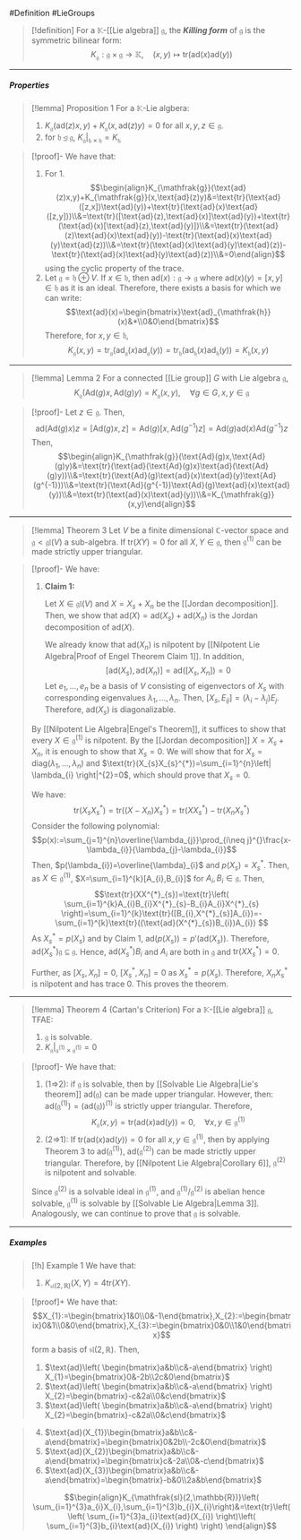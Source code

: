 #Definition #LieGroups 

> [!definition]
> For a $\mathbb{K}$-[[Lie algebra]] $\mathfrak{g}$, the ***Killing form*** of $\mathfrak{g}$ is the symmetric bilinear form: $$K_{\mathfrak{g}}:\mathfrak{g\times g}\to \mathbb{K},\quad (x,y)\mapsto \text{tr}(\text{ad}(x)\text{ad}(y))$$
---
##### Properties
> [!lemma] Proposition 1
> For a $\mathbb{K}$-Lie algbera:
> 1. $K_{\mathfrak{g}}(\text{ad}(z)x,y)+K_{\mathfrak{g}}(x,\text{ad}(z)y)=0$ for all $x,y,z\in \mathfrak{g}$.
> 2. for $\mathfrak{h}\unlhd \mathfrak{g}$, $K_{\mathfrak{g}}|_{\mathfrak{h}\times \mathfrak{h}}=K_{\mathfrak{h}}$

> [!proof]-
> We have that: 
> 1. For 1. $$\begin{align}K_{\mathfrak{g}}(\text{ad}(z)x,y)+K_{\mathfrak{g}}(x,\text{ad}(z)y)&=\text{tr}(\text{ad}([z,x])\text{ad}(y))+\text{tr}(\text{ad}(x)\text{ad}([z,y]))\\&=\text{tr}([\text{ad}(z),\text{ad}(x)]\text{ad}(y))+\text{tr}(\text{ad}(x)[\text{ad}(z),\text{ad}(y)])\\&=\text{tr}(\text{ad}(z)\text{ad}(x)\text{ad}(y))-\text{tr}(\text{ad}(x)\text{ad}(y)\text{ad}(z))\\&=\text{tr}(\text{ad}(x)\text{ad}(y)\text{ad}(z))-\text{tr}(\text{ad}(x)\text{ad}(y)\text{ad}(z))\\&=0\end{align}$$using the cyclic property of the trace.
> 2. Let $\mathfrak{g}=\mathfrak{h}\oplus V$. If $x\in \mathfrak{h}$, then $\text{ad}(x):\mathfrak{g}\to \mathfrak{g}$ where $\text{ad}(x)(y)=[x,y]\in \mathfrak{h}$ as it is an ideal. Therefore, there exists a basis for which we can write: $$\text{ad}(x)=\begin{bmatrix}\text{ad}_{\mathfrak{h}}(x)&*\\0&0\end{bmatrix}$$Therefore, for $x,y\in \mathfrak{h}$, $$K_{\mathfrak{g}}(x,y)=\text{tr}_{\mathfrak{g}}(\text{ad}_{\mathfrak{g}}(x)\text{ad}_{\mathfrak{g}}(y))=\text{tr}_{\mathfrak{h}}(\text{ad}_{\mathfrak{h}}(x)\text{ad}_{\mathfrak{h}}(y))=K_{\mathfrak{h}}(x,y)$$
---
> [!lemma] Lemma 2
> For a connected [[Lie group]] $G$ with Lie algebra $\mathfrak{g}$, $$K_{\mathfrak{g}}(\text{Ad}(g)x,\text{Ad}(g)y)=K_{\mathfrak{g}}(x,y),\quad \forall g\in G, x,y\in \mathfrak{g}$$

> [!proof]-
> Let $z\in \mathfrak{g}$. Then, $$\text{ad}(\text{Ad}(g)x)z=[\text{Ad}(g)x,z]=\text{Ad}(g)[x,\text{Ad}(g^{-1})z]=\text{Ad}(g)\text{ad}(x)\text{Ad}(g^{-1})z$$Then, $$\begin{align}K_{\mathfrak{g}}(\text{Ad}(g)x,\text{Ad}(g)y)&=\text{tr}(\text{ad}(\text{Ad}(g)x)\text{ad}(\text{Ad}(g)y))\\&=\text{tr}(\text{Ad}(g)\text{ad}(x)\text{ad}(y)\text{Ad}(g^{-1}))\\&=\text{tr}(\text{Ad}(g^{-1})\text{Ad}(g)\text{ad}(x)\text{ad}(y))\\&=\text{tr}(\text{ad}(x)\text{ad}(y))\\&=K_{\mathfrak{g}}(x,y)\end{align}$$
---
> [!lemma] Theorem 3
> Let $V$ be a finite dimensional $\mathbb{C}$-vector space and $\mathfrak{g}<\mathfrak{gl}(V)$ a sub-algebra. If $\text{tr}(XY)=0$ for all $X,Y\in \mathfrak{g}$, then $\mathfrak{g}^{(1)}$ can be made strictly upper triangular.

> [!proof]-
> We have:
> 1. **Claim 1:** 
>    
>    Let $X\in \mathfrak{gl}(V)$ and $X=X_{s}+X_{n}$ be the [[Jordan decomposition]]. Then, we show that $\text{ad}(X)=\text{ad}(X_{s})+\text{ad}(X_{n})$ is the Jordan decomposition of $\text{ad}(X)$. 
>    
>    We already know that $\text{ad}(X_{n})$ is nilpotent by [[Nilpotent Lie Algebra|Proof of Engel Theorem Claim 1]]. In addition, $$[\text{ad}(X_{s}),\text{ad}(X_{n})]=\text{ad}([X_{s},X_{n}])=0$$Let $e_{1},\dots,e_{n}$ be a basis of $V$ consisting of eigenvectors of $X_{s}$ with corresponding eigenvalues $\lambda_{1},\dots,\lambda_{n}$. Then, $[X_{s},E_{ij}]=(\lambda_{i}-\lambda_{j})E_{j}$. Therefore, $\text{ad}(X_{s})$ is diagonalizable.
>    
>   
>   By [[Nilpotent Lie Algebra|Engel's Theorem]], it suffices to show that every $X\in\mathfrak{g}^{(1)}$ is nilpotent. By the [[Jordan decomposition]] $X=X_{s}+X_{n}$, it is enough to show that $X_{s}=0$. We will show that for $X_{s}=\text{diag}(\lambda_{1},\dots,\lambda_{n})$ and $\text{tr}(X_{s}X_{s}^{*})=\sum_{i=1}^{n}\left| \lambda_{i} \right|^{2}=0$, which should prove that $X_{s}=0$. 
>   
>   We have: $$\text{tr}(X_{s}X_{s}^{*})=\text{tr}((X-X_{n})X_{s}^{*})=\text{tr}(XX^{*}_{s})-\text{tr}(X_{n}X^{*}_{s})$$Consider the following polynomial: $$p(x):=\sum_{j=1}^{n}\overline{\lambda_{j}}\prod_{i\neq j}^{}\frac{x-\lambda_{i}}{\lambda_{j}-\lambda_{i}}$$Then, $p(\lambda_{i})=\overline{\lambda}_{i}$ and $p(X_{s})=X_{s}^{*}$. Then, as $X\in \mathfrak{g}^{(1)}$, $X=\sum_{i=1}^{k}[A_{i},B_{i}]$ for $A_{i},B_{i}\in \mathfrak{g}$. Then, $$\text{tr}(XX^{*}_{s})=\text{tr}\left( \sum_{i=1}^{k}A_{i}B_{i}X^{*}_{s}-B_{i}A_{i}X^{*}_{s} \right)=\sum_{i=1}^{k}\text{tr}([B_{i},X^{*}_{s}]A_{i})=-\sum_{i=1}^{k}\text{tr}((\text{ad}(X^{*}_{s})B_{i})A_{i}) $$As $X_{s}^{*}=p(X_{s})$ and by Claim 1, $\text{ad}(p(X_{s}))=p'(\text{ad}(X_{s}))$. Therefore, $\text{ad}(X_{s}^{*})\mathfrak{g}\subseteq \mathfrak{g}$. Hence, $\text{ad}(X^{*}_{s})B_{i}$ and $A_{i}$ are both in $\mathfrak{g}$ and $\text{tr}(XX^{*}_{s})=0$.
>   
>   Further, as $[X_{s},X_{n}]=0$, $[X_{s}^{*},X_{n}]=0$ as $X^{*}_{s}=p(X_{s})$. Therefore, $X_{n}X^{*}_{s}$ is nilpotent and has trace 0. This proves the theorem.
---
> [!lemma] Theorem 4 (Cartan's Criterion)
> For a $\mathbb{K}$-[[Lie algebra]] $\mathfrak{g}$, TFAE:
> 1. $\mathfrak{g}$ is solvable.
> 2. $K_{\mathfrak{g}}|_{\mathfrak{g}^{(1)}\times \mathfrak{g}^{(1)}}=0$

> [!proof]-
> We have that:
> 1. (1=>2): if $\mathfrak{g}$ is solvable, then by [[Solvable Lie Algebra|Lie's theorem]] $\text{ad}(\mathfrak{g})$ can be made upper triangular. However, then: $\text{ad}(\mathfrak{g}^{(1)})=(\text{ad}(\mathfrak{g}))^{(1)}$ is strictly upper triangular. Therefore, $$K_{\mathfrak{g}}(x,y)=\text{tr}(\text{ad}(x)\text{ad}(y))=0,\quad \forall x,y\in \mathfrak{g}^{(1)}$$
> 2. (2=>1): If $\text{tr}(\text{ad}(x)\text{ad}(y))=0$ for all $x,y\in \mathfrak{g}^{(1)}$, then by applying Theorem 3 to $\text{ad}(\mathfrak{g}^{(1)})$, $\text{ad}(\mathfrak{g}^{(2)})$ can be made strictly upper triangular. Therefore, by [[Nilpotent Lie Algebra|Corollary 6]], $\mathfrak{g}^{(2)}$ is nilpotent and solvable.
> 	
> 	Since $\mathfrak{g}^{(2)}$ is a solvable ideal in $\mathfrak{g}^{(1)}$, and $\mathfrak{g}^{(1)} / \mathfrak{g}^{(2)}$ is abelian hence solvable, $\mathfrak{g}^{(1)}$ is solvable by [[Solvable Lie Algebra|Lemma 3]]. Analogously, we can continue to prove that $\mathfrak{g}$ is solvable.
---
##### Examples
> [!h] Example 1
> We have that:
> 1. $K_{\mathfrak{sl}(2,\mathbb{R})}(X,Y)=4\text{tr}(XY)$.

> [!proof]+
> We have that: $$X_{1}:=\begin{bmatrix}1&0\\0&-1\end{bmatrix},X_{2}:=\begin{bmatrix}0&1\\0&0\end{bmatrix},X_{3}:=\begin{bmatrix}0&0\\1&0\end{bmatrix}$$form a basis of $\mathfrak{sl}(2,\mathbb{R})$. Then, 
> 1. $\text{ad}\left( \begin{bmatrix}a&b\\c&-a\end{bmatrix} \right) X_{1}=\begin{bmatrix}0&-2b\\2c&0\end{bmatrix}$
> 2. $\text{ad}\left( \begin{bmatrix}a&b\\c&-a\end{bmatrix} \right) X_{2}=\begin{bmatrix}-c&2a\\0&c\end{bmatrix}$
> 3. $\text{ad}\left( \begin{bmatrix}a&b\\c&-a\end{bmatrix} \right) X_{2}=\begin{bmatrix}-c&2a\\0&c\end{bmatrix}$

> 4. $\text{ad}(X_{1})\begin{bmatrix}a&b\\c&-a\end{bmatrix}=\begin{bmatrix}0&2b\\-2c&0\end{bmatrix}$
> 5. $\text{ad}(X_{2})\begin{bmatrix}a&b\\c&-a\end{bmatrix}=\begin{bmatrix}c&-2a\\0&-c\end{bmatrix}$
> 6. $\text{ad}(X_{3})\begin{bmatrix}a&b\\c&-a\end{bmatrix}=\begin{bmatrix}-b&0\\2a&b\end{bmatrix}$
> 
> $$\begin{align}K_{\mathfrak{sl}(2,\mathbb{R})}\left( \sum_{i=1}^{3}a_{i}X_{i},\sum_{i=1}^{3}b_{i}X_{i}\right)&=\text{tr}\left( \left( \sum_{i=1}^{3}a_{i}\text{ad}(X_{i}) \right)\left( \sum_{i=1}^{3}b_{i}\text{ad}(X_{i}) \right)  \right) \end{align}$$